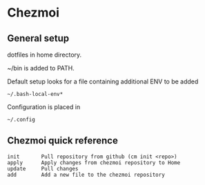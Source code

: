 # Chezmoi

## General setup

dotfiles in home directory. 

~/bin is added to PATH. 

Default setup looks for a file containing additional ENV to be added

    ~/.bash-local-env*

Configuration is placed in

    ~/.config
  

## Chezmoi quick reference

    init       Pull repository from github (cm init <repo>)
    apply      Apply changes from chezmoi repository to Home
    update     Pull changes
    add        Add a new file to the chezmoi repository
